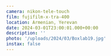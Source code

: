 ```yaml
---
camera: nikon-tele-touch
film: fujifilm-x-tra-400
location: Armenian, Yerevan
date: 2024-03-01T23:00:01.000+00:00
description: ''
photo: '/uploads/2024/03/Boxlab19.jpg'
instax: false
---
```


